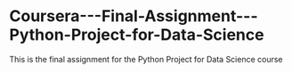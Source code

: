 # Coursera---Final-Assignment---Python-Project-for-Data-Science
This is the final assignment for the Python Project for Data Science course
